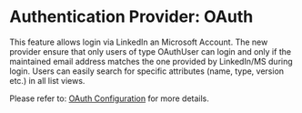 # Authentication Provider: OAuth 

This feature allows login via LinkedIn an Microsoft Account. The new provider ensure that only users of type OAuthUser can login and only if the maintained email address matches the one provided by LinkedIn/MS during login. Users can easily search for specific attributes (name, type, version etc.) in all list views. 

Please refer to: [OAuth Configuration](https://docs.symbioworld.com/admin/installation-guide/oauth-configuration/setting-up-oauth/) for more details.
